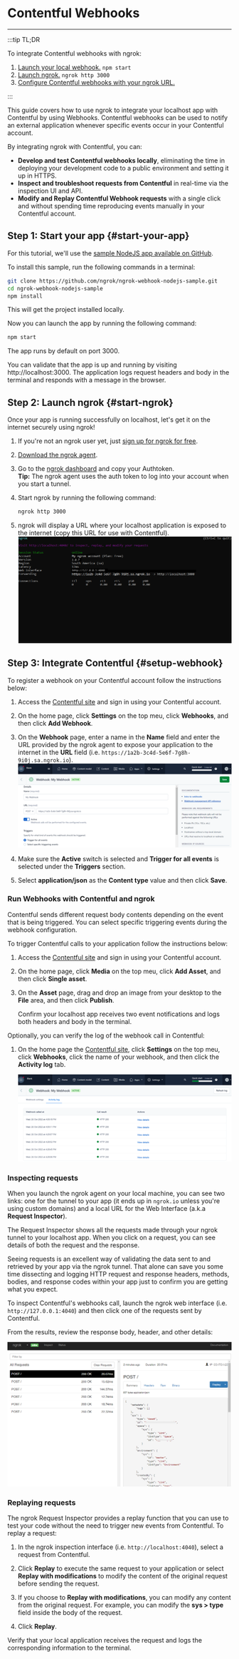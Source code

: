 # Contentful Webhooks
------------

:::tip TL;DR

To integrate Contentful webhooks with ngrok:
1. [Launch your local webhook.](#start-your-app) `npm start`
1. [Launch ngrok.](#start-ngrok) `ngrok http 3000`
1. [Configure Contentful webhooks with your ngrok URL.](#setup-webhook)

:::


This guide covers how to use ngrok to integrate your localhost app with Contentful by using Webhooks.
Contentful webhooks can be used to notify an external application whenever specific events occur in your Contentful account. 

By integrating ngrok with Contentful, you can:

- **Develop and test Contentful webhooks locally**, eliminating the time in deploying your development code to a public environment and setting it up in HTTPS.
- **Inspect and troubleshoot requests from Contentful** in real-time via the inspection UI and API.
- **Modify and Replay Contentful Webhook requests** with a single click and without spending time reproducing events manually in your Contentful account.


## **Step 1**: Start your app {#start-your-app}

For this tutorial, we'll use the [sample NodeJS app available on GitHub](https://github.com/ngrok/ngrok-webhook-nodejs-sample). 

To install this sample, run the following commands in a terminal:

```bash
git clone https://github.com/ngrok/ngrok-webhook-nodejs-sample.git
cd ngrok-webhook-nodejs-sample
npm install
```

This will get the project installed locally.

Now you can launch the app by running the following command: 

```bash
npm start
```

The app runs by default on port 3000. 

You can validate that the app is up and running by visiting http://localhost:3000. The application logs request headers and body in the terminal and responds with a message in the browser.


## **Step 2**: Launch ngrok {#start-ngrok}

Once your app is running successfully on localhost, let's get it on the internet securely using ngrok! 

1. If you're not an ngrok user yet, just [sign up for ngrok for free](https://ngrok.com/signup).

1. [Download the ngrok agent](https://ngrok.com/download).

1. Go to the [ngrok dashboard](https://dashboard.ngrok.com) and copy your Authtoken. <br />
    **Tip:** The ngrok agent uses the auth token to log into your account when you start a tunnel.
    
1. Start ngrok by running the following command:
    ```bash
    ngrok http 3000
    ```

1. ngrok will display a URL where your localhost application is exposed to the internet (copy this URL for use with Contentful).
    ![ngrok agent running](/img/integrations/launch_ngrok_tunnel.png)


## **Step 3**: Integrate Contentful {#setup-webhook}

To register a webhook on your Contentful account follow the instructions below:

1. Access the [Contentful site](https://contentful.com/) and sign in using your Contentful account.

1. On the home page, click **Settings** on the top meu, click **Webhooks**, and then click **Add Webhook**.

1. On the **Webhook** page, enter a name in the **Name** field and enter the URL provided by the ngrok agent to expose your application to the internet in the **URL** field (i.e. `https://1a2b-3c4d-5e6f-7g8h-9i0j.sa.ngrok.io`).
    ![URL to Publish](img/ngrok_url_configuration_contentful.png)

1. Make sure the **Active** switch is selected and **Trigger for all events** is selected under the **Triggers** section.

1. Select **application/json** as the **Content type** value and then click **Save**.


### Run Webhooks with Contentful and ngrok

Contentful sends different request body contents depending on the event that is being triggered.
You can select specific triggering events during the webhook configuration.

To trigger Contentful calls to your application follow the instructions below:

1. Access the [Contentful site](https://contentful.com/) and sign in using your Contentful account.

1. On the home page, click **Media** on the top meu, click **Add Asset**, and then click **Single asset**.

1. On the **Asset** page, drag and drop an image from your desktop to the **File** area, and then click **Publish**.

   Confirm your localhost app receives two event notifications and logs both headers and body in the terminal.

Optionally, you can verify the log of the webhook call in Contentful:

1. On the home page the [Contentful site](https://contentful.com/), click **Settings** on the top meu, click **Webhooks**, click the name of your webhook, and then click the **Activity log** tab.

    ![Webhook Logs](img/ngrok_logs_contentful.png)


### Inspecting requests

When you launch the ngrok agent on your local machine, you can see two links: one for the tunnel to your app (it ends up in `ngrok.io` unless you're using custom domains) and a local URL for the Web Interface (a.k.a **Request Inspector**).

The Request Inspector shows all the requests made through your ngrok tunnel to your localhost app. When you click on a request, you can see details of both the request and the response.

Seeing requests is an excellent way of validating the data sent to and retrieved by your app via the ngrok tunnel. That alone can save you some time dissecting and logging HTTP request and response headers, methods, bodies, and response codes within your app just to confirm you are getting what you expect.

To inspect Contentful's webhooks call, launch the ngrok web interface (i.e. `http://127.0.0.1:4040`) and then click one of the requests sent by Contentful.

From the results, review the response body, header, and other details:

![ngrok Request Inspector](img/ngrok_introspection_contentful_webhooks.png)


### Replaying requests

The ngrok Request Inspector provides a replay function that you can use to test your code without the need to trigger new events from Contentful. To replay a request:

1. In the ngrok inspection interface (i.e. `http://localhost:4040`), select a request from Contentful.

1. Click **Replay** to execute the same request to your application or select **Replay with modifications** to modify the content of the original request before sending the request.

1. If you choose to **Replay with modifications**, you can modify any content from the original request. For example, you can modify the **sys > type** field inside the body of the request.

1. Click **Replay**.

Verify that your local application receives the request and logs the corresponding information to the terminal.

